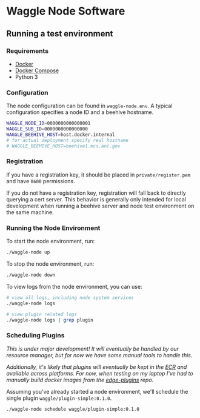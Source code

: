# Waggle Node Software

## Running a test environment

### Requirements

* [Docker](https://docs.docker.com/install/)
* [Docker Compose](https://docs.docker.com/compose/install/)
* Python 3

### Configuration

The node configuration can be found in `waggle-node.env`. A typical configuration specifies a node ID and a beehive hostname.

```bash
WAGGLE_NODE_ID=0000000000000001
WAGGLE_SUB_ID=0000000000000000
WAGGLE_BEEHIVE_HOST=host.docker.internal
# for actual deployment specify real hostname
# WAGGLE_BEEHIVE_HOST=beehive1.mcs.anl.gov
```

### Registration

If you have a registration key, it should be placed in `private/register.pem` and have `0600` permissions.

If you do not have a registration key, registration will fall back to directly querying a cert server. This behavior is generally only intended for local development when running a beehive server and node test environment on the same machine.

### Running the Node Environment

To start the node environment, run:

```sh
./waggle-node up
```

To stop the node environment, run:

```sh
./waggle-node down
```

To view logs from the node environment, you can use:

```sh
# view all logs, including node system services
./waggle-node logs

# view plugin related logs
./waggle-node logs | grep plugin
```

### Scheduling Plugins

_This is under major development! It will eventually be handled by our resource manager, but for now we have some manual tools to handle this._

_Additionally, it's likely that plugins will eventually be kept in the [ECR](https://github.com/sagecontinuum/ecr) and available across platforms. For now, when testing on my laptop I've had to manually build docker images from the [edge-plugins](https://github.com/waggle-sensor/edge-plugins) repo._

Assuming you've already started a node environment, we'll schedule the single plugin `waggle/plugin-simple:0.1.0`.

```sh
./waggle-node schedule waggle/plugin-simple:0.1.0
```
